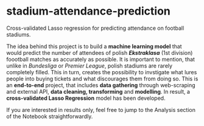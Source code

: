 # stadium-attendance-prediction
Cross-validated Lasso regression for predicting attendance on football stadiums.

The idea behind this project is to build a **machine learning model** that would predict the number of attendees of polish ***Ekstraklasa*** (1st division) foootball matches as accurately as possible. It is important to mention, that unlike in *Bundesliga* or *Premier League*, polish stadiums are rarely completely filled. This in turn, creates the possibility to invstigate what lures people into buying tickets and what discourages them from doing so. This is an **end-to-end** project, that includes **data gathering** through web-scraping and external API, **data cleaning, transforming** and **modelling**. In result, a **cross-validated Lasso Regression** model has been developed.

If you are interested in results only, feel free to jump to the Analysis section of the Notebook straightforwardly.
